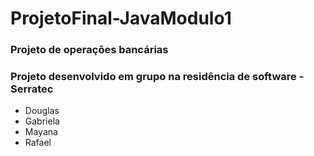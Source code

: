 # ProjetoFinal-JavaModulo1
### Projeto de operações bancárias

### Projeto desenvolvido em grupo na residência de software - Serratec
- Douglas
- Gabriela
- Mayana
- Rafael
